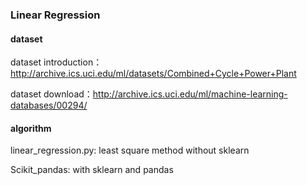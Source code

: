 ### Linear Regression

#### dataset

dataset introduction：http://archive.ics.uci.edu/ml/datasets/Combined+Cycle+Power+Plant

dataset download：http://archive.ics.uci.edu/ml/machine-learning-databases/00294/

#### algorithm

linear_regression.py: least square method without sklearn

Scikit_pandas:  with sklearn and pandas